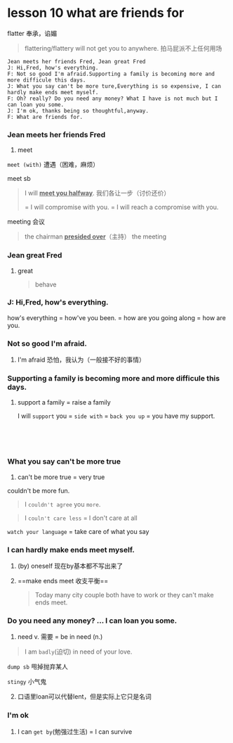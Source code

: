 # lesson 10 what are friends for

flatter  奉承，谄媚

> flattering/flattery will not get you to anywhere. 拍马屁派不上任何用场



```
Jean meets her friends Fred, Jean great Fred
J: Hi,Fred, how's everything.
F: Not so good I'm afraid.Supporting a family is becoming more and more difficule this days.
J: What you say can't be more ture,Everything is so expensive, I can hardly make ends meet myself. 
F: Oh? really? Do you need any money? What I have is not much but I can loan you some.
J: I'm ok, thanks being so thoughtful,anyway.
F: What are friends for.
```

### Jean meets her friends Fred

1. meet

`meet (with)` 遭遇（困难，麻烦）

meet sb

> I will **<u>meet you halfway</u>**. 我们各让一步（讨价还价）
>
> = I will compromise with you. =  I will reach a compromise with you.

meeting 会议

> the chairman **<u>presided over</u>**（主持） the meeting 

### Jean great Fred

1. great

   > behave

### J: Hi,Fred, how's everything.

how's everything = how've you been. = how are you going along = how are you.

### Not so good I'm afraid.

1. I'm afraid 恐怕，我认为（一般接不好的事情）



### Supporting a family is becoming more and more difficule this days.

1. support a family = raise a family

   I will `support` you =  `side with` = `back you up` = you have my support.

   ​

   ​

### What you say can't be more true

1. can't be more true = very true

couldn't be more fun.

>  I `couldn't agree` you `more`.

> I `couln't care less` = I don't care at all

`watch your language` = take care of what you say

### I can hardly make ends meet myself.

1. (by) oneself 现在by基本都不写出来了

2. ==make ends meet 收支平衡==

   > Today many city couple both have to work or they can't make ends meet. 

###  Do you need any money? ... I can loan you some.

1. need v. 需要 = be in need (n.)

> I am `badly`(迫切) in need of your love.

`dump sb` 甩掉抛弃某人

`stingy` 小气鬼

2. 口语里loan可以代替lent，但是实际上它只是名词

### I'm ok

1. I can `get by`(勉强过生活) = I can survive